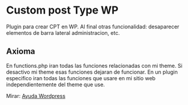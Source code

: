 # Custom post Type WP

Plugin para crear CPT en WP.
Al final otras funcionalidad: desaparecer elementos de barra lateral administracion, etc.

## Axioma

En functions.php iran todas las funciones relacionadas con mi theme. Si desactivo mi theme esas funciones dejaran de funcionar. En un plugin especifico iran todas las funciones que usare en mi sitio web independientemente del theme que use.

Mirar: [Ayuda Wordpress](http://ayudawordpress.com/crea-un-plugin-para-liberar-el-fichero-functions-php/)
